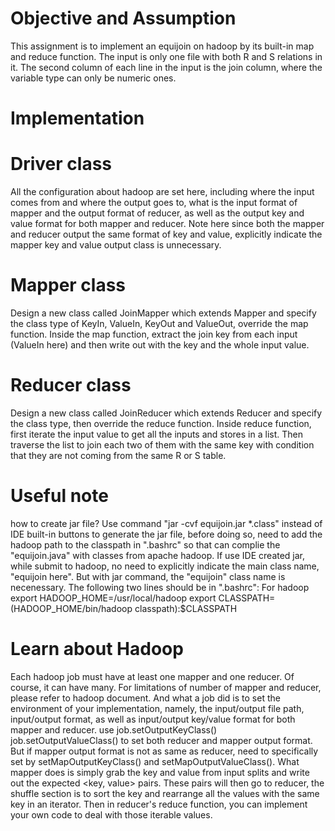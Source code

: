 # Objective and Assumption
This assignment is to implement an equijoin on hadoop by its built-in map and reduce function.
The input is only one file with both R and S relations in it. The second column of each line in the input is the join column, where the variable type can only be numeric ones.
# Implementation
# Driver class
All the configuration about hadoop are set here, including where the input comes from and where the output goes to, what is the input format of mapper and the output format of reducer, as well as the output key and value format for both mapper and reducer. Note here since both the mapper and reducer output the same format of key and value, explicitly indicate the mapper key and value output class is unnecessary. 
# Mapper class
Design a new class called JoinMapper which extends Mapper and specify the class type of KeyIn, ValueIn, KeyOut and ValueOut, override the map function. Inside the map function, extract the join key from each input (ValueIn here) and then write out with the key and the whole input value.
# Reducer class
Design a new class called JoinReducer which extends Reducer and specify the class type, then override the reduce function. Inside reduce function, first iterate the input value to get all the inputs and stores in a list. Then traverse the list to join each two of them with the same key with condition that they are not coming from the same R or S table.

# Useful note 
how to create jar file?
Use command "jar -cvf equijoin.jar *.class" instead of IDE built-in buttons to generate the jar file, before doing so, need to add the hadoop path to the classpath in ".bashrc" so that can complie the "equijoin.java" with classes from apache hadoop. If use IDE created jar, while submit to hadoop, no need to explicitly indicate the main class name, "equijoin here". But with jar command, the "equijoin" class name is necenessary. The following two lines should be in ".bashrc": 
For hadoop
export HADOOP_HOME=/usr/local/hadoop
export CLASSPATH=$($HADOOP_HOME/bin/hadoop classpath):$CLASSPATH

# Learn about Hadoop
Each hadoop job must have at least one mapper and one reducer. Of course, it can have many. For limitations of number of mapper and reducer, please refer to hadoop document.
And what a job did is to set the environment of your implementation, namely, the input/output file path, input/output format, as well as input/output key/value format for both mapper and reducer.
use job.setOutputKeyClass() job.setOutputValueClass() to set both reducer and mapper output format.
But if mapper output format is not as same as reducer, need to specifically set by setMapOutputKeyClass() and setMapOutputValueClass().
What mapper does is simply grab the key and value from input splits and write out the expected <key, value> pairs. These pairs will then go to reducer, the shuffle section is to sort the key and rearrange all the values with the same key in an iterator. Then in reducer's reduce function, you can implement your own code to deal with those iterable values.
